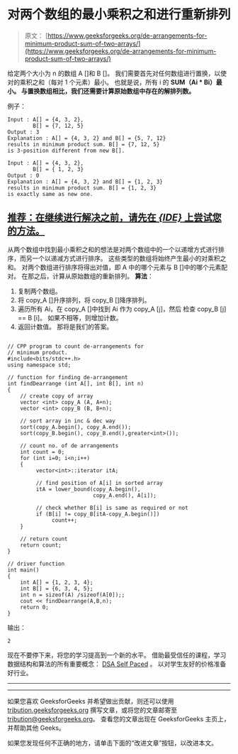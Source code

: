 # 对两个数组的最小乘积之和进行重新排列

> 原文： [https://www.geeksforgeeks.org/de-arrangements-for-minimum-product-sum-of-two-arrays/](https://www.geeksforgeeks.org/de-arrangements-for-minimum-product-sum-of-two-arrays/)

给定两个大小为 n 的数组 A []和 B []。 我们需要首先对任何数组进行置换，以使对的乘积之和（每对 1 个元素）最小。 也就是说，所有 i 的 **SUM（Ai * Bi）最小。 与置换数组相比，我们还需要计算原始数组中存在的解排列数。**

例子：

```
Input : A[] = {4, 3, 2},  
        B[] = {7, 12, 5}
Output : 3
Explanation : A[] = {4, 3, 2} and B[] = {5, 7, 12}
results in minimum product sum. B[] = {7, 12, 5} 
is 3-position different from new B[].

Input : A[] = {4, 3, 2},  
        B[] = { 1, 2, 3}
Output : 0
Explanation : A[] = {4, 3, 2} and B[] = {1, 2, 3}
results in minimum product sum. B[] = {1, 2, 3} 
is exactly same as new one.

```

## [推荐：在继续进行解决之前，请先在 ***{IDE}*** 上尝试您的方法。](https://ide.geeksforgeeks.org/)

从两个数组中找到最小乘积之和的想法是对两个数组中的一个以递增方式进行排序，而另一个以递减方式进行排序。 这些类型的数组将始终产生最小的对乘积之和。 对两个数组进行排序将得出对值，即 A 中的哪个元素与 B []中的哪个元素配对。 在那之后，计算从原始数组的重新排列。
**算法**：

1.  复制两个数组。
2.  将 copy_A []升序排列，将 copy_B []降序排列。
3.  遍历所有 Ai，在 copy_A []中找到 Ai 作为 copy_A [j]，然后
    检查 copy_B [j] == B [i]。 如果不相等，则增加计数。
4.  返回计数值。 那将是我们的答案。

```

// CPP program to count de-arrangements for  
// minimum product. 
#include<bits/stdc++.h> 
using namespace std; 

// function for finding de-arrangement 
int findDearrange (int A[], int B[], int n) 
{ 
    // create copy of array 
    vector <int> copy_A (A, A+n); 
    vector <int> copy_B (B, B+n); 

    // sort array in inc & dec way 
    sort(copy_A.begin(), copy_A.end()); 
    sort(copy_B.begin(), copy_B.end(),greater<int>()); 

    // count no. of de arrangements 
    int count = 0; 
    for (int i=0; i<n;i++) 
    { 
         vector<int>::iterator itA; 

         // find position of A[i] in sorted array 
         itA = lower_bound(copy_A.begin(),  
                           copy_A.end(), A[i]); 

         // check whether B[i] is same as required or not 
         if (B[i] != copy_B[itA-copy_A.begin()]) 
              count++; 
    } 

    // return count 
    return count; 
} 

// driver function 
int main() 
{ 
    int A[] = {1, 2, 3, 4}; 
    int B[] = {6, 3, 4, 5}; 
    int n = sizeof(A) /sizeof(A[0]);; 
    cout << findDearrange(A,B,n); 
    return 0; 
}  

```

输出：

```
2

```

现在不要停下来，将您的学习提高到一个新的水平。 借助最受信任的课程，学习数据结构和算法的所有重要概念： [DSA Self Paced](https://practice.geeksforgeeks.org/courses/dsa-self-paced?utm_source=geeksforgeeks&utm_medium=article&utm_campaign=gfg_article_dsa_content_bottom) 。 以对学生友好的价格准备好行业。

* * *

* * *

如果您喜欢 GeeksforGeeks 并希望做出贡献，则还可以使用 [tribution.geeksforgeeks.org](https://contribute.geeksforgeeks.org/) 撰写文章，或将您的文章邮寄至 tribution@geeksforgeeks.org。 查看您的文章出现在 GeeksforGeeks 主页上，并帮助其他 Geeks。

如果您发现任何不正确的地方，请单击下面的“改进文章”按钮，以改进本文。